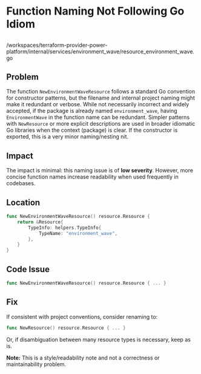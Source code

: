 # Function Naming Not Following Go Idiom

##

/workspaces/terraform-provider-power-platform/internal/services/environment_wave/resource_environment_wave.go

## Problem

The function `NewEnvironmentWaveResource` follows a standard Go convention for constructor patterns, but the filename and internal project naming might make it redundant or verbose. While not necessarily incorrect and widely accepted, if the package is already named `environment_wave`, having `EnvironmentWave` in the function name can be redundant. Simpler patterns with `NewResource` or more explicit descriptions are used in broader idiomatic Go libraries when the context (package) is clear. If the constructor is exported, this is a very minor naming/nesting nit.

## Impact

The impact is minimal: this naming issue is of **low severity**. However, more concise function names increase readability when used frequently in codebases.

## Location

```go
func NewEnvironmentWaveResource() resource.Resource {
	return &Resource{
		TypeInfo: helpers.TypeInfo{
			TypeName: "environment_wave",
		},
	}
}
```

## Code Issue

```go
func NewEnvironmentWaveResource() resource.Resource { ... }
```

## Fix

If consistent with project conventions, consider renaming to:

```go
func NewResource() resource.Resource { ... }
```

Or, if disambiguation between many resource types is necessary, keep as is.

**Note:** This is a style/readability note and not a correctness or maintainability problem.